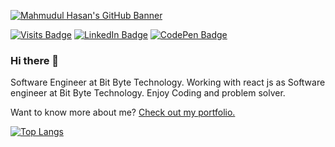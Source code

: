 [![Mahmudul Hasan's GitHub Banner](./hasan.png)](https://mhasanportfolio.netlify.app/)

[![Visits Badge](https://badges.pufler.dev/visits/mhasan320/mhasan320)](https://mhasanportfolio.netlify.app/)
[![LinkedIn Badge](https://img.shields.io/badge/LinkedIn-Profile-informational?style=flat&logo=linkedin&logoColor=white&color=0D76A8)](https://www.linkedin.com/in/mahmudulhasan12/)
[![CodePen Badge](https://img.shields.io/badge/CodePen-Profile-informational?style=flat&logo=codepen&logoColor=white&color=black)](https://codepen.io/mhhasan320)

### Hi there 👋

Software Engineer at Bit Byte Technology. Working with react js as Software engineer at Bit Byte Technology. Enjoy Coding and problem solver.

Want to know more about me? [Check out my portfolio.](https://mhasanportfolio.netlify.app/)


[![Top Langs](https://github-readme-stats.vercel.app/api/top-langs/?username=mhasan320&layout=donut)](https://github.com/anuraghazra/github-readme-stats)

